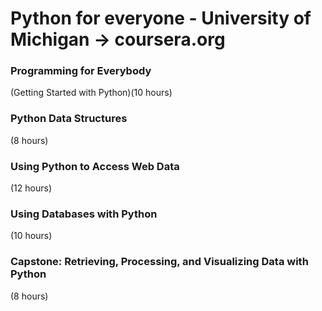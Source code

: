 # Python for everyone - University of Michigan -> coursera.org

### Programming for Everybody 
(Getting Started with Python)(10 hours)

### Python Data Structures
(8 hours)

### Using Python to Access Web Data
(12 hours)

### Using Databases with Python
(10 hours)

### Capstone: Retrieving, Processing, and Visualizing Data with Python
(8 hours)
